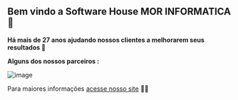 ## Bem vindo a Software House MOR INFORMATICA👋


**Há mais de 27 anos ajudando nossos clientes a melhorarem seus resultados 🚀**

**Alguns dos nossos parceiros :**

![image](https://user-images.githubusercontent.com/26414301/165384764-f3069138-61cf-432a-a2fe-df16f1d5635b.png)


 Para maiores informações  [acesse nosso site](https://docs.github.com/github/writing-on-github/getting-started-with-writing-and-formatting-on-github/basic-writing-and-formatting-syntax) 🙋‍♀️


